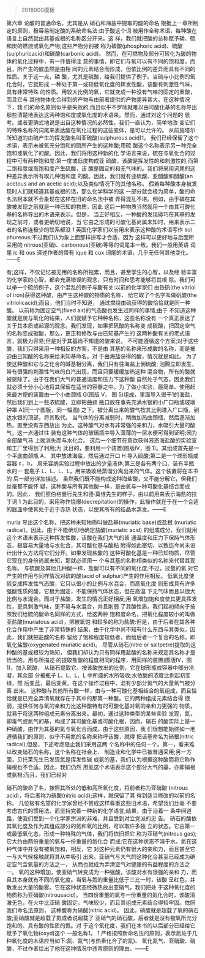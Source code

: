 # 
> 2018000模板

第六章 论酸的普通命名，尤其是从 硝石和海盐中提取的酸的命名
根据上一章所制定的原则，极容易制定酸的系统命名法:由于酸这个词 被用作全称术语，每种酸在语言上自然就由其基或根的名称区分开来。这 样，我们就把酸的总称赋予磷、硫和炭的燃烧或氧化产物;这些产物分别被 称为磷酸(phosphoric acid)、硫酸(sulphuricacid)和碳酸(carbonic acid)。
然而，在可燃物及部分可转化为酸的物体的氧化过程中，有一件值得注 意的事情，即它们与氧可以有不同的饱和度，而且，所产生的酸虽然是由相 同的元素结合而形成，但依比例的差异而具有不同的性质。关于这一点，磷 酸，尤其是硫酸，给我们提供了例子。当硫与小比例的氧化合时，它就形成 一种处于第一或较低氧化度的挥发性酸，该酸有刺激性气味，具有非常特殊 的性质。用较大比例的氧，它就变成一种没有气味的固定的重酸，而且它与 其他物体化合得到的产物与由前者提供的产物差异甚大。在这种情况下，我 们的命名原则似乎是失败的;而且似乎不罗嗦就难以由可酸化基的名称导出 那些清楚地表达这两种饱和度或氧化度的术语来。然而，通过对这个问题的 思考。或者更确式地说是出自这种情况的必然性，我们一直认为，简单地改 变它们的特殊名称的词尾来表达酸在氧化过程的这些变体，是可以允许的。 从前施塔尔所知道的由硫产生的挥发酸名叫亚硫酸(sulphurous acid)1。 我们已经保留了这个术语，表示未被氧充分饱和的硫所产生的这种酸;用硫 酸这个名称表示另一种完全饱和或氧化了的酸。因此，我们将用这种新的化 学语言来说，硫在与氧化合的过程中可有两种饱和度:第一度或低度构成亚 硫酸，该酸是挥发性的和刺激性的;而第二饱和度或高饱和度产生硫酸，该 酸是固定的和无气味的。我们将采用词尾的这种差异表示所有取几种饱和度 的酸。因此，我们就有亚硫酸、亚醋酸和醋酸(an acetous and an acetic acid);以及类似情况下的其他名称。
假若每种酸本身被发现时人们就知道其基或根的话，那么化学科学的这 一部分就会极为简单，酸的命名法根本就不会象现在这样在旧的命名法中被 弄得混乱不堪。例如，由于磷在其酸被发现之前就是一种已知的物质，因此 这后一种物质当然就用一个由其可酸化基的名称导出的术语来表示。但是， 当正好相反，一种酸的发现碰巧在其基的发现之前时，或者更确切地说，当 它由之形成的可酸化基尚属未知时，用来表示二者的名称连极少的联系都没
1 英国化学家们以前用来表示这种酸的术语写作 sul phureous;不过我们认为象上面那样拼写才合适，因为 这样可以更好地与后面所采用的 nitrous(亚硝)、carbonous(亚碳)等等的词尾本一致。我们一般用英语 词尾 ic 和 ous 译述作者的带有 ique 和 cux 词尾的术语，几乎无任何其他变化。——E
 
有;这样，不仅记忆被无用的名称所拖累，而且，甚至学生的心智，以及经 验丰富的化学家的心智，都会充满错误的观念，只有时间和思考能够将其根 除。我们可以举一个硫的例子，这个混乱的例子与酸有关:以前的化学家们 由铁矾(the vitriol of iron)获得这种酸，由产生这种酸的物质的名称， 给它取了个名字叫做矾酸(the vitriolicacid);而且，他们当时不知道， 通过燃烧由硫获得的酸恰恰就是同一种酸。
以前称为固定空气(fixed air)的气态酸也发生过同样的事情;由于 不知道这种酸就是炭与氧化的结果，人们就赋予它种种名称，这些名称没有 一个真正表达了关于其本质或起源的观念。我们发现，如果把矾酸的名称变 成硫酸，把固定空气的名称变成碳酸，那么，更正和修改与由已知基产生的 这两种酸有关的老式语言，就极为容易;但是对于其基尚不知道的酸来说， 不可能遵循这个方案;对于这些酸，我们只得采用一种相反的方案，不是由 其基的名称来形成酸的名称，而是被迫由已知酸的名称来给未知基命名。对 于由海盐获得的酸，情况就是如此。
为了使这种酸和它与之化合的碱基相分离，我们只有往海盐上倒硫酸; 泡腾立即发生，带有很强的刺激性气味的白汽出现，而且只要缓缓加热这种 混合物，所有的酸就被驱除了。由于在我们大气的普通温度和压力下这种酸 自然处于气态，因此我们就必须十分小心地将其保留在适当的容器之中。为 了做小实验，最简单、使用起来最方便的装置由一个小曲颈瓶 G(图版 V， 图 5)组成，里面导入很干1的海盐，然后我们到上一些浓硫酸，立即把曲颈 瓶口放在事先充满水银的小广口瓶或玻璃钟罩 A(同一个图版，同一幅图) 之下。被分离出来的酸气按其比例进入广口瓶，到达水银的顶部，将其取代。 当气体的分离减弱时，稍微加热曲颈瓶，然后逐渐加热，直至没有东西放出 为止。这种酸气对水有非常强的亲和力，水吸引大量的酸气，这一点通过往 装有这种气体的玻璃瓶中导入薄薄的一层水便可得到证明;因为全部酸气马 上就消失而与水化合。
这后一个细节在意欲获得液态海盐酸的实验室和工厂里得到了利用;为 此目的，要利用一个装置(图版IV，图 1)。其组成首先是一个平底曲颈瓶 A， 其中放进海盐，然后通过开口 H 导入硫酸;第二是一个球形瓶或容器 c，b， 用来容纳实验过程中放出的少量液体;第三是各有两个口、装有半瓶水的一 套瓶子 L、L、L、L，用来吸收经蒸馏分离出来的气体。这个装置将在本书的 后一部分详加描述。
虽然我们既不能构成这种海盐酸，又不能分解它，但我们丝毫都不能怀 疑，这种酸与所有其他酸一样，是由氧与一种可酸化基结合而成的。因此， 我们照伯格曼行先生和德·莫维先生的样子，由以前用来表示海盐的拉丁词
1 为此目的，采用称作烧爆(decrepitation)的操作，此操作就在于在一个合适的器皿中使其处于近于赤热 状态，以使其所有的结晶水蒸发。——E
 
muria 导出这个名称，把这种未知物质叫做盐基(muriatic base)或盐根 (muriatic radical)。因此，由于不能确切地确定盐酸(muriatic acid) 的组成成分，我们就用这个术语来表示这种挥发性酸，该酸在我们大气的普 通温度和压力下保持气体形态，极容易大量地与水化合，其可酸化基与酸粘 附得如此密切，以致迄今尚未设计出什么方法将它们分开。如果发现盐酸的 这种可酸化基是一种已知物质，尽管它现在的身份尚属未知，那就必须用一 个与其基的名称相类似的名称来代替其现名称。
与硫酸及其他几种酸一样，盐酸可以有不同的氧化度;不过，过量的氧 对它产生的作用与同样情况对硫的酸(acid of sulphur)产生的作用相反。 低氧比度使硫变成挥发性气态酸，它只以很小的比例与水混合，而高氧化度 则形成具有许多强酸性质的酸，它极为固定，不能保持气体状态，但在高温 下无气味而且以很大比例与水混合。而对于盐酸，发生的情况正好相反;用 氧增加饱和度使其更具挥发性，更具刺激气味，更不易与水混合，并且削弱 了其酸性质。我们起初倾向于按照我们给硫的酸命名同样的方式，给这两种 饱和度命名，把氧化程度较小的叫做亚盐酸(muriatous acid)，把被氧饱 和较多的称为盐酸:但是，由于后者在其各种化合作用中产生了非常特殊的 结果，由于化学中尚不知有什么东西与其类似，因此，我们就把盐酸的名称 留给了饱和程度较低者，而给后者一个复合的名称，即氧化盐酸(oxygenated muriatic acid)。
尽管从硝石(nitre or saltpetre)提取的这种酸的基或根较为熟知， 但我们却认为只有同样用盐酸的名称来规定其名称才是恰当的。用与所描述 的提取盐酸的程度相同的程序，用同样的装置(图版IV，图 1)，加入硫酸， 从硝石提取它。按该酸放出的比例，它在球形瓶或容器中部分冷凝，其余部 分被瓶子 L、L、L、L 中所盛的水所吸收;水依酸的浓度比例起初变绿，然 后变蓝，最后变黄。在这个操作过程中，混有少部分氮气的大量氧气被分离 出来。
这种酸与其他所有酸一样，由与一种可酸化基相结合的氧组成，而且恰 恰就是已完全弄清氧就存在于其中的那第一种酸。它的两种组成元素结合得 很弱，提供任何与氧的亲和力比这种酸特有的可酸化基对氧的亲和力更强的 物质，就易于将这两种组成元素分离出来。最初，通过这种类型的某些实验 发现，氮，即毒气或氮气的基，构成了其可酸化基或可酸化根，因而，硝石 的酸实际上是一种硝酸，由作为其基的氮与氧化合而成。由于这些原因，我 们很想能始终如一地遵循我们的原则，似乎不用氮的名称来称呼该酸，就得 把该基命名为硝根(nitric radical);但是，下述考虑阻止我们采用这两 个名称中的任何一个。第一，看来难以改变硝石的名称，这个名称在社会上、 制造业和化学中已被普通采用;另一方面，贝托莱先生已发现氮是挥发性碱 或氨的基，我们认为根据这种酸而将它称作硝根也不合适。因此，我们仍然 用氮这个术语表示这个部分大气的基，亦即硝根或氨根;而且，我们已经对

硝石的酸命了名，按照其所处的低和高所氧化度，将前者称为亚硝酸 (nitrous acid)，将后者称为硝酸(nitric acid);这样，就保留了其 得到适当修改的以前的名称。
几位极有名望的化学家曾经不赞成这样尊重这些旧术语，希望我们丝毫 不要考虑古代的惯用法，而坚持完善一种新的化学语言;结果，由于沿着一 条中间道路，使我们受到一个化学家宗派的非难，并且受到对立党派的忠 告。
硝石的酸依其氧化度及作为其组成部分的氮和氧的比例，可以取许多独 立的状态。它由第一或最低氧化态，形成一种特殊的气体，我们将依旧把它 称为亚硝气(nitrous gas);它大约由两份重量的氧与一份重量的氮化合 而成;它在这种状态不溶于水。氮在这种气体中并没有被氧饱和，相反，它 对这种元素仍有很大的亲和力，而且甚至它一与大气候接触就将其从中吸引 出来。亚硝气与大气的这种化合甚至已经成为确定空气含氧量的方法之一， 从而也就成为弄清空气对健康的有益程度的方法之一。
氧的这种增加，使亚硝气转变成为一种强酸，该酸对水有很强的亲和 力，而且其本身就有不同的氧化度。当氧与氮的重量比低于三比一时，该酸 呈红色，并散发出大量的酸雾。它在这种状态经微热放出亚硝气，我们把处 于这种氧化度的物质称为亚硝酸(nitrousacid)。
当四份重量的氧与一份重量的氮化合时，该酸清澈无色，在火中比亚硝 酸固定，气味较少，而且其组成元素结合得较牢固。依照我们命名法原则， 这种酸称为硝酸(nitric acid)。
因此，硝酸就是超载了氧的硝石酸;亚硝酸就是超载了氮或者说超载了 亚硝气的硝石酸，后者就是没有被氧所充分饱和的、具有酸的性质的氮。对 于这个氧化度，我们在本书的以后部分已经给它赋予了氧化物(oxyd)这个 一般名称1。
 1 严格按照新命名法的原则，表示氮处于几种氧化度的木语应当如下:氮、氮气(与热素化合了的氮)、 氧化氮气、亚硝酸、硝酸，不过作者给出了他在这种情况中违背原则的理由。——E
